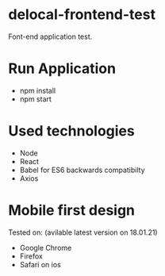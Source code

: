 # delocal-frontend-test
Font-end application test.

# Run Application
  - npm install
  - npm start

# Used technologies
 - Node
 - React
 - Babel for ES6 backwards compatibilty
 - Axios

# Mobile first design
Tested on:
(avilable latest version on 18.01.21)
 - Google Chrome 
 - Firefox
 - Safari on ios 

